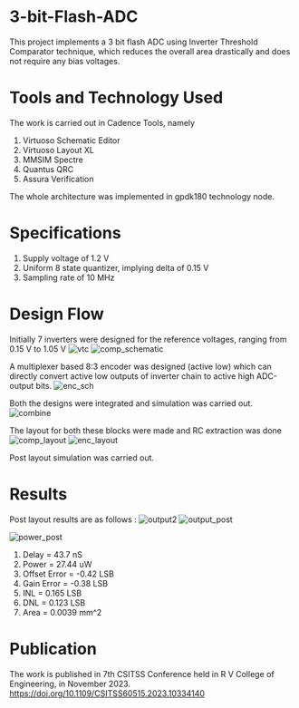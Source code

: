 # 3-bit-Flash-ADC
This project implements a 3 bit flash ADC using Inverter Threshold Comparator technique, which reduces the overall area drastically and does not require any bias voltages.

# Tools and Technology Used
The work is carried out in Cadence Tools, namely
1. Virtuoso Schematic Editor
2. Virtuoso Layout XL
3. MMSIM Spectre
4. Quantus QRC
5. Assura Verification

The whole architecture was implemented in gpdk180 technology node.

# Specifications

1. Supply voltage of 1.2 V
2. Uniform 8 state quantizer, implying delta of 0.15 V
3. Sampling rate of 10 MHz
   
# Design Flow

Initially 7 inverters were designed for the reference voltages, ranging from 0.15 V to 1.05 V
![vtc](https://github.com/xchinmaydh/3-bit-Flash-ADC/assets/153248450/afd463a2-ed64-4573-a066-238270021183)
![comp_schematic](https://github.com/xchinmaydh/3-bit-Flash-ADC/assets/153248450/089332ee-eae5-45a4-b3b9-f08e621f21d9)


A multiplexer based 8:3 encoder was designed (active low) which can directly convert active low outputs of inverter chain to active high ADC-output bits.
![enc_sch](https://github.com/xchinmaydh/3-bit-Flash-ADC/assets/153248450/1eb04f03-5c72-408f-8fcc-c4ba5481a94f)

Both the designs were integrated and simulation was carried out.
![combine](https://github.com/xchinmaydh/3-bit-Flash-ADC/assets/153248450/f35b3f99-7266-4eed-a11c-7774d3738735)

The layout for both these blocks were made and RC extraction was done
![comp_layout](https://github.com/xchinmaydh/3-bit-Flash-ADC/assets/153248450/05d7e94d-c57e-4601-abab-f4a5d9675a07)
![enc_layout](https://github.com/xchinmaydh/3-bit-Flash-ADC/assets/153248450/19811d79-8561-48f3-989c-a3c0eeb7b047)

Post layout simulation was carried out.


# Results

Post layout results are as follows :
![output2](https://github.com/xchinmaydh/3-bit-Flash-ADC/assets/153248450/c6e706fc-b714-413f-8dc1-3104f281df1d)
![output_post](https://github.com/xchinmaydh/3-bit-Flash-ADC/assets/153248450/eeba7559-c394-4fa8-8ad3-205e4ad9ae31)

![power_post](https://github.com/xchinmaydh/3-bit-Flash-ADC/assets/153248450/e5294c45-a5b1-4b9f-aac3-2bda9d21f3e4)

1. Delay = 43.7 nS
2. Power = 27.44 uW
3. Offset Error = -0.42 LSB
4. Gain Error = -0.38 LSB
5. INL = 0.165 LSB
6. DNL = 0.123 LSB
7. Area = 0.0039 mm^2


# Publication

The work is published in 7th CSITSS Conference held in R V College of Engineering, in November 2023.
https://doi.org/10.1109/CSITSS60515.2023.10334140







